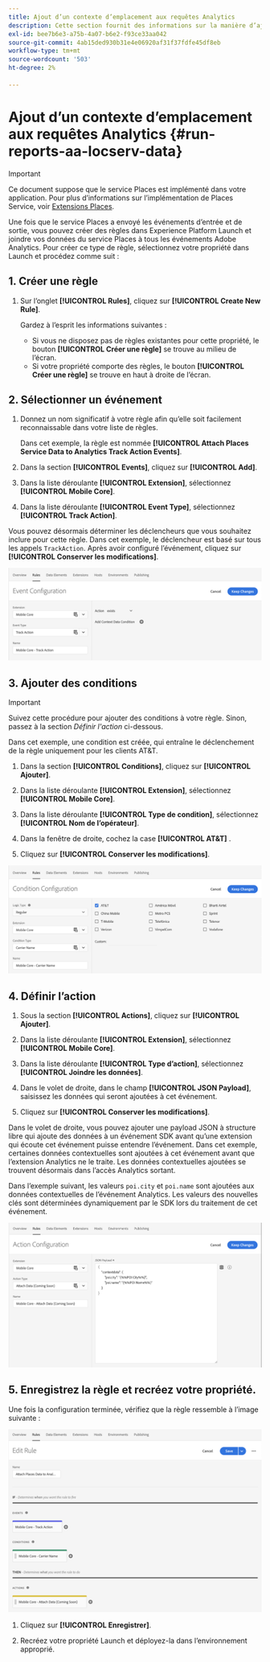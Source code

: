 ```yaml
---
title: Ajout d’un contexte d’emplacement aux requêtes Analytics
description: Cette section fournit des informations sur la manière d’ajouter un contexte d’emplacement aux requêtes Analytics.
exl-id: bee7b6e3-a75b-4a07-b6e2-f93ce33aa042
source-git-commit: 4ab15ded930b31e4e06920af31f37fdfe45df8eb
workflow-type: tm+mt
source-wordcount: '503'
ht-degree: 2%

---
```


# Ajout d’un contexte d’emplacement aux requêtes Analytics {#run-reports-aa-locserv-data}

>[!IMPORTANT]
>
>Ce document suppose que le service Places est implémenté dans votre application. Pour plus d’informations sur l’implémentation de Places Service, voir [Extensions Places](/help/places-ext-aep-sdks/places-extension/places-extension.md).

Une fois que le service Places a envoyé les événements d’entrée et de sortie, vous pouvez créer des règles dans Experience Platform Launch et joindre vos données du service Places à tous les événements Adobe Analytics. Pour créer ce type de règle, sélectionnez votre propriété dans Launch et procédez comme suit :

## 1. Créer une règle

1. Sur l’onglet **[!UICONTROL Rules]**, cliquez sur **[!UICONTROL Create New Rule]**.

   Gardez à l’esprit les informations suivantes :
   * Si vous ne disposez pas de règles existantes pour cette propriété, le bouton **[!UICONTROL Créer une règle]** se trouve au milieu de l’écran.
   * Si votre propriété comporte des règles, le bouton **[!UICONTROL Créer une règle]** se trouve en haut à droite de l’écran.

## 2. Sélectionner un événement

1. Donnez un nom significatif à votre règle afin qu’elle soit facilement reconnaissable dans votre liste de règles.

   Dans cet exemple, la règle est nommée **[!UICONTROL Attach Places Service Data to Analytics Track Action Events]**.

1. Dans la section **[!UICONTROL Events]**, cliquez sur **[!UICONTROL Add]**.

1. Dans la liste déroulante **[!UICONTROL Extension]**, sélectionnez **[!UICONTROL Mobile Core]**.

1. Dans la liste déroulante **[!UICONTROL Event Type]**, sélectionnez **[!UICONTROL Track Action]**.

Vous pouvez désormais déterminer les déclencheurs que vous souhaitez inclure pour cette règle. Dans cet exemple, le déclencheur est basé sur tous les appels `TrackAction`. Après avoir configuré l’événement, cliquez sur **[!UICONTROL Conserver les modifications]**.

![&quot;create an event&quot;](/help/assets/ad-setEvent_use-analytics-data.png)


## 3. Ajouter des conditions

>[!IMPORTANT]
>
>Suivez cette procédure pour ajouter des conditions à votre règle. Sinon, passez à la section *Définir l&#39;action* ci-dessous.

Dans cet exemple, une condition est créée, qui entraîne le déclenchement de la règle uniquement pour les clients AT&amp;T.

1. Dans la section **[!UICONTROL Conditions]**, cliquez sur **[!UICONTROL Ajouter]**.

1. Dans la liste déroulante **[!UICONTROL Extension]**, sélectionnez **[!UICONTROL Mobile Core]**.

1. Dans la liste déroulante **[!UICONTROL Type de condition]**, sélectionnez **[!UICONTROL Nom de l’opérateur]**.

1. Dans la fenêtre de droite, cochez la case **[!UICONTROL AT&amp;T]** .

1. Cliquez sur **[!UICONTROL Conserver les modifications]**.

![&quot;create a condition&quot;](/help/assets/ad-setCondition_use-analytics-data.png)

## 4. Définir l’action

1. Sous la section **[!UICONTROL Actions]**, cliquez sur **[!UICONTROL Ajouter]**.

1. Dans la liste déroulante **[!UICONTROL Extension]**, sélectionnez **[!UICONTROL Mobile Core]**.

1. Dans la liste déroulante **[!UICONTROL Type d’action]**, sélectionnez **[!UICONTROL Joindre les données]**.

1. Dans le volet de droite, dans le champ **[!UICONTROL JSON Payload]**, saisissez les données qui seront ajoutées à cet événement.

1. Cliquez sur **[!UICONTROL Conserver les modifications]**.

Dans le volet de droite, vous pouvez ajouter une payload JSON à structure libre qui ajoute des données à un événement SDK avant qu’une extension qui écoute cet événement puisse entendre l’événement. Dans cet exemple, certaines données contextuelles sont ajoutées à cet événement avant que l’extension Analytics ne le traite. Les données contextuelles ajoutées se trouvent désormais dans l’accès Analytics sortant.

Dans l’exemple suivant, les valeurs `poi.city` et `poi.name` sont ajoutées aux données contextuelles de l’événement Analytics. Les valeurs des nouvelles clés sont déterminées dynamiquement par le SDK lors du traitement de cet événement.

![&quot;créer une action&quot;](/help/assets/ad-setAction_use-analytics-data.png)

## 5. Enregistrez la règle et recréez votre propriété.

Une fois la configuration terminée, vérifiez que la règle ressemble à l’image suivante :

![&quot;la règle est terminée.&quot;](/help/assets/ad-ruleComplete_use-analytics-data.png)

1. Cliquez sur **[!UICONTROL Enregistrer]**.

1. Recréez votre propriété Launch et déployez-la dans l’environnement approprié.
